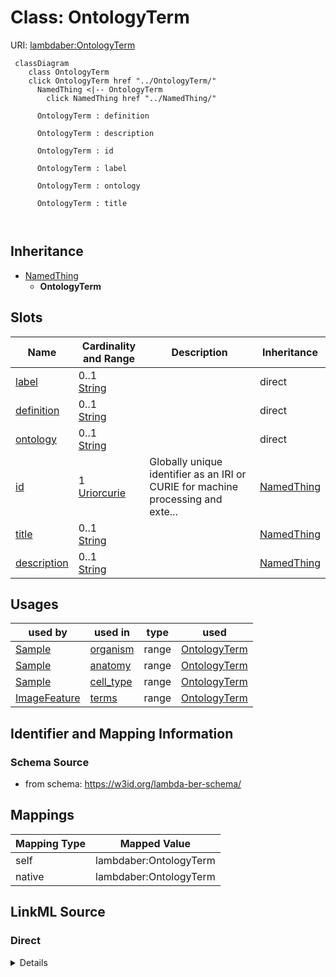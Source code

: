 

# Class: OntologyTerm 



URI: [lambdaber:OntologyTerm](https://w3id.org/lambda-ber-schema/OntologyTerm)





```mermaid
 classDiagram
    class OntologyTerm
    click OntologyTerm href "../OntologyTerm/"
      NamedThing <|-- OntologyTerm
        click NamedThing href "../NamedThing/"
      
      OntologyTerm : definition
        
      OntologyTerm : description
        
      OntologyTerm : id
        
      OntologyTerm : label
        
      OntologyTerm : ontology
        
      OntologyTerm : title
        
      
```





## Inheritance
* [NamedThing](NamedThing.md)
    * **OntologyTerm**



## Slots

| Name | Cardinality and Range | Description | Inheritance |
| ---  | --- | --- | --- |
| [label](label.md) | 0..1 <br/> [String](String.md) |  | direct |
| [definition](definition.md) | 0..1 <br/> [String](String.md) |  | direct |
| [ontology](ontology.md) | 0..1 <br/> [String](String.md) |  | direct |
| [id](id.md) | 1 <br/> [Uriorcurie](Uriorcurie.md) | Globally unique identifier as an IRI or CURIE for machine processing and exte... | [NamedThing](NamedThing.md) |
| [title](title.md) | 0..1 <br/> [String](String.md) |  | [NamedThing](NamedThing.md) |
| [description](description.md) | 0..1 <br/> [String](String.md) |  | [NamedThing](NamedThing.md) |





## Usages

| used by | used in | type | used |
| ---  | --- | --- | --- |
| [Sample](Sample.md) | [organism](organism.md) | range | [OntologyTerm](OntologyTerm.md) |
| [Sample](Sample.md) | [anatomy](anatomy.md) | range | [OntologyTerm](OntologyTerm.md) |
| [Sample](Sample.md) | [cell_type](cell_type.md) | range | [OntologyTerm](OntologyTerm.md) |
| [ImageFeature](ImageFeature.md) | [terms](terms.md) | range | [OntologyTerm](OntologyTerm.md) |







## Identifier and Mapping Information






### Schema Source


* from schema: https://w3id.org/lambda-ber-schema/




## Mappings

| Mapping Type | Mapped Value |
| ---  | ---  |
| self | lambdaber:OntologyTerm |
| native | lambdaber:OntologyTerm |






## LinkML Source

<!-- TODO: investigate https://stackoverflow.com/questions/37606292/how-to-create-tabbed-code-blocks-in-mkdocs-or-sphinx -->

### Direct

<details>
```yaml
name: OntologyTerm
from_schema: https://w3id.org/lambda-ber-schema/
is_a: NamedThing
attributes:
  label:
    name: label
    from_schema: https://w3id.org/lambda-ber-schema/
    rank: 1000
    domain_of:
    - OntologyTerm
    range: string
  definition:
    name: definition
    from_schema: https://w3id.org/lambda-ber-schema/
    rank: 1000
    domain_of:
    - OntologyTerm
    range: string
  ontology:
    name: ontology
    from_schema: https://w3id.org/lambda-ber-schema/
    rank: 1000
    domain_of:
    - OntologyTerm
    range: string

```
</details>

### Induced

<details>
```yaml
name: OntologyTerm
from_schema: https://w3id.org/lambda-ber-schema/
is_a: NamedThing
attributes:
  label:
    name: label
    from_schema: https://w3id.org/lambda-ber-schema/
    rank: 1000
    alias: label
    owner: OntologyTerm
    domain_of:
    - OntologyTerm
    range: string
  definition:
    name: definition
    from_schema: https://w3id.org/lambda-ber-schema/
    rank: 1000
    alias: definition
    owner: OntologyTerm
    domain_of:
    - OntologyTerm
    range: string
  ontology:
    name: ontology
    from_schema: https://w3id.org/lambda-ber-schema/
    rank: 1000
    alias: ontology
    owner: OntologyTerm
    domain_of:
    - OntologyTerm
    range: string
  id:
    name: id
    description: Globally unique identifier as an IRI or CURIE for machine processing
      and external references. Used for linking data across systems and semantic web
      integration.
    from_schema: https://w3id.org/lambda-ber-schema/
    rank: 1000
    identifier: true
    alias: id
    owner: OntologyTerm
    domain_of:
    - NamedThing
    range: uriorcurie
    required: true
  title:
    name: title
    from_schema: https://w3id.org/lambda-ber-schema/
    rank: 1000
    slot_uri: dcterms:title
    alias: title
    owner: OntologyTerm
    domain_of:
    - NamedThing
    range: string
  description:
    name: description
    from_schema: https://w3id.org/lambda-ber-schema/
    rank: 1000
    alias: description
    owner: OntologyTerm
    domain_of:
    - NamedThing
    - AttributeGroup
    range: string

```
</details>